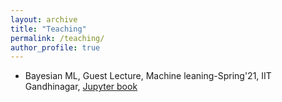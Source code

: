 ```yaml
---
layout: archive
title: "Teaching"
permalink: /teaching/
author_profile: true
---
```


* Bayesian ML, Guest Lecture, Machine leaning-Spring'21, IIT Gandhinagar, [Jupyter book](https://explain-ml.github.io/explain-ml-book/notebooks/2021-March-23-bayesian-ml.html)
